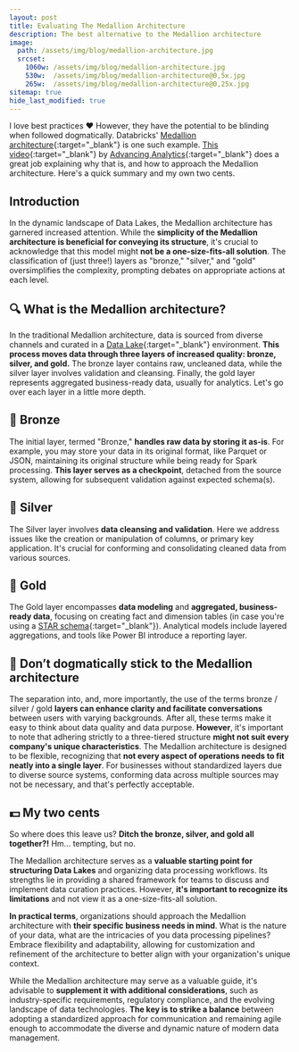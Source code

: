 ```yaml
---
layout: post
title: Evaluating The Medallion Architecture
description: The best alternative to the Medallion architecture
image: 
  path: /assets/img/blog/medallion-architecture.jpg
  srcset:
    1060w: /assets/img/blog/medallion-architecture.jpg
    530w:  /assets/img/blog/medallion-architecture@0,5x.jpg
    265w:  /assets/img/blog/medallion-architecture@0,25x.jpg
sitemap: true
hide_last_modified: true
---
```


I love best practices ❤️ However, they have the potential to be blinding when followed dogmatically. Databricks' [Medallion architecture](https://www.databricks.com/glossary/medallion-architecture){:target="_blank"} is one such example. [This video](https://www.youtube.com/watch?v=fz4tax6nKZM){:target="_blank"} by [Advancing Analytics](https://www.linkedin.com/company/advancing-analytics/){:target="_blank"} does a great job explaining why that is, and how to approach the Medallion architecture. Here's a quick summary and my own two cents.

## Introduction

In the dynamic landscape of Data Lakes, the Medallion architecture has garnered increased attention. While the **simplicity of the Medallion architecture is beneficial for conveying its structure**, it's crucial to acknowledge that this model might **not be a one-size-fits-all solution**. The classification of (just three!) layers as "bronze," "silver," and "gold" oversimplifies the complexity, prompting debates on appropriate actions at each level.

## 🔍 What is the Medallion architecture?

In the traditional Medallion architecture, data is sourced from diverse channels and curated in a [Data Lake](https://www.databricks.com/discover/data-lakes){:target="_blank"} environment. **This process moves data through three layers of increased quality: bronze, silver, and gold.** The bronze layer contains raw, uncleaned data, while the silver layer involves validation and cleansing. Finally, the gold layer represents aggregated business-ready data, usually for analytics. Let's go over each layer in a little more depth.

## 🥉 Bronze

The initial layer, termed "Bronze," **handles raw data by storing it as-is**. For example, you may store your data in its original format, like Parquet or JSON, maintaining its original structure while being ready for Spark processing. **This layer serves as a checkpoint**, detached from the source system, allowing for subsequent validation against expected schema(s).

## 🥈 Silver

The Silver layer involves **data cleansing and validation**. Here we address issues like the creation or manipulation of columns, or primary key application. It's crucial for conforming and consolidating cleaned data from various sources.

## 🥇 Gold

The Gold layer encompasses **data modeling** and **aggregated, business-ready data**, focusing on creating fact and dimension tables (in case you're using a [STAR schema](https://www.databricks.com/blog/2022/05/20/five-simple-steps-for-implementing-a-star-schema-in-databricks-with-delta-lake.html){:target="_blank"}). Analytical models include layered aggregations, and tools like Power BI introduce a reporting layer.

## 🚫 Don’t dogmatically stick to the Medallion architecture

The separation into, and, more importantly, the use of the terms bronze / silver / gold **layers can enhance clarity and facilitate conversations** between users with varying backgrounds. After all, these terms make it easy to think about data quality and data purpose. **However**, it's important to note that adhering strictly to a three-tiered structure **might not suit every company's unique characteristics**. The Medallion architecture is designed to be flexible, recognizing that **not every aspect of operations needs to fit neatly into a single layer**. For businesses without standardized layers due to diverse source systems, conforming data across multiple sources may not be necessary, and that's perfectly acceptable.

## 💵 My two cents

So where does this leave us? **Ditch the bronze, silver, and gold all together?!** Hm... tempting, but no.

The Medallion architecture serves as a **valuable starting point for structuring Data Lakes** and organizing data processing workflows. Its strengths lie in providing a shared framework for teams to discuss and implement data curation practices. However, **it's important to recognize its limitations** and not view it as a one-size-fits-all solution.

**In practical terms**, organizations should approach the Medallion architecture with **their specific business needs in mind**. What is the nature of your data, what are the intricacies of you data processing pipelines? Embrace flexibility and adaptability, allowing for customization and refinement of the architecture to better align with your organization's unique context.

While the Medallion architecture may serve as a valuable guide, it's advisable to **supplement it with additional considerations**, such as industry-specific requirements, regulatory compliance, and the evolving landscape of data technologies. **The key is to strike a balance** between adopting a standardized approach for communication and remaining agile enough to accommodate the diverse and dynamic nature of modern data management.